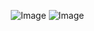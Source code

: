  ⠀ ⠀ ⠀ ⠀ ⠀ ⠀ ⠀ ⠀ ⠀ ⠀![Image](https://github.com/user-attachments/assets/c65ca510-0a1d-44a4-b212-0d883b377223)
![Image](https://github.com/user-attachments/assets/83cbeebb-cc3c-4c76-b9d8-603d5085073a)
